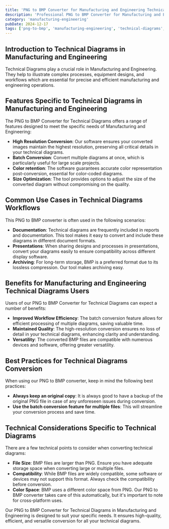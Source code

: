 ```yaml
---
title: 'PNG to BMP Converter for Manufacturing and Engineering Technical Diagrams'
description: 'Professional PNG to BMP Converter for Manufacturing and Engineering Technical Diagrams. Optimized for Manufacturing and Engineering technical diagrams workflows.'
category: 'manufacturing-engineering'
pubDate: 2024-12-17
tags: ['png-to-bmp', 'manufacturing-engineering', 'technical-diagrams', 'conversion']
---
```


## Introduction to Technical Diagrams in Manufacturing and Engineering

Technical Diagrams play a crucial role in Manufacturing and Engineering. They help to illustrate complex processes, equipment designs, and workflows which are essential for precise and efficient manufacturing and engineering operations. 

## Features Specific to Technical Diagrams in Manufacturing and Engineering

The PNG to BMP Converter for Technical Diagrams offers a range of features designed to meet the specific needs of Manufacturing and Engineering:

- **High Resolution Conversion**: Our software ensures your converted images maintain the highest resolution, preserving all critical details in your technical diagrams.
- **Batch Conversion**: Convert multiple diagrams at once, which is particularly useful for large scale projects.
- **Color retention**: The software guarantees accurate color representation post-conversion, essential for color-coded diagrams.
- **Size Optimization**: The tool provides options to adjust the size of the converted diagram without compromising on the quality.

## Common Use Cases in Technical Diagrams Workflows

This PNG to BMP converter is often used in the following scenarios:

- **Documentation**: Technical diagrams are frequently included in reports and documentation. This tool makes it easy to convert and include these diagrams in different document formats.
- **Presentations**: When sharing designs and processes in presentations, convert your diagrams easily to ensure compatibility across different display software.
- **Archiving**: For long-term storage, BMP is a preferred format due to its lossless compression. Our tool makes archiving easy.

## Benefits for Manufacturing and Engineering Technical Diagrams Users

Users of our PNG to BMP Converter for Technical Diagrams can expect a number of benefits:

- **Improved Workflow Efficiency**: The batch conversion feature allows for efficient processing of multiple diagrams, saving valuable time.
- **Maintained Quality**: The high-resolution conversion ensures no loss of detail in your technical diagrams, enhancing clarity and understanding.
- **Versatility**: The converted BMP files are compatible with numerous devices and software, offering greater versatility.

## Best Practices for Technical Diagrams Conversion

When using our PNG to BMP converter, keep in mind the following best practices:

- **Always keep an original copy**: It is always good to have a backup of the original PNG file in case of any unforeseen issues during conversion.
- **Use the batch conversion feature for multiple files**: This will streamline your conversion process and save time.

## Technical Considerations Specific to Technical Diagrams

There are a few technical points to consider when converting technical diagrams:

- **File Size**: BMP files are larger than PNG. Ensure you have adequate storage space when converting large or multiple files.
- **Compatibility**: While BMP files are widely compatible, some software or devices may not support this format. Always check the compatibility before conversion.
- **Color Space**: BMP uses a different color space from PNG. Our PNG to BMP converter takes care of this automatically, but it's important to note for cross-platform uses.
  
Our PNG to BMP Converter for Technical Diagrams in Manufacturing and Engineering is designed to suit your specific needs. It ensures high-quality, efficient, and versatile conversion for all your technical diagrams.
